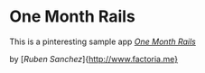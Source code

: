 # One Month Rails

This is a pinteresting sample app
[*One Month Rails*](http://onemonthrails.com)

by [*Ruben Sanchez*]{http://www.factoria.me}